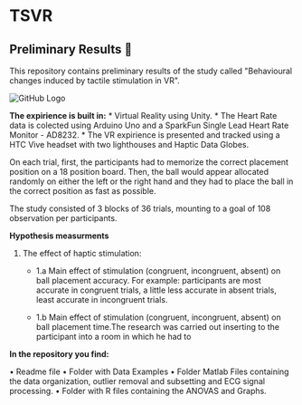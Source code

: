 # TSVR 
## Preliminary Results :hatching_chick:

This repository contains preliminary results of the study called "Behavioural changes induced by tactile stimulation in VR". 

![GitHub Logo](/images/logo.png)

**The expirience is built in:**
    * Virtual Reality using Unity. 
    * The Heart Rate data is colected using Arduino Uno and a SparkFun Single Lead Heart Rate Monitor - AD8232. 
    * The VR expirience is presented and tracked using a HTC Vive headset with two lighthouses and Haptic Data Globes. 

On each trial, first, the participants had to memorize the correct placement position on a 18 position board. Then, the ball would appear allocated randomly on either the left or the right hand and they had to place the ball in the correct position as fast as possible. 

The study consisted of 3 blocks of 36 trials, mounting to a goal of 108 observation per participants. 

**Hypothesis measurments** 

1. The effect of haptic stimulation:

    * 1.a Main effect of stimulation (congruent, incongruent, absent) on ball placement accuracy.
    For example: participants are most accurate in congruent trials, a little less accurate in absent trials, least accurate in incongruent trials.
   
    * 1.b Main effect of stimulation (congruent, incongruent, absent) on ball placement time.The research was carried out inserting to the participant into a room in which he had to 
   

**In the repository you find:**

•	Readme file
•	Folder with Data Examples
•	Folder Matlab Files containing the data organization, outlier removal and subsetting and ECG signal processing.
•   Folder with R files containing the ANOVAS and Graphs.

